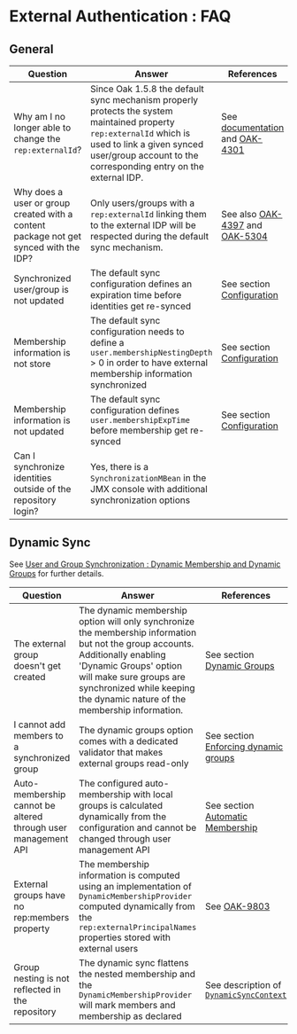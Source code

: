 <!--
   Licensed to the Apache Software Foundation (ASF) under one or more
   contributor license agreements.  See the NOTICE file distributed with
   this work for additional information regarding copyright ownership.
   The ASF licenses this file to You under the Apache License, Version 2.0
   (the "License"); you may not use this file except in compliance with
   the License.  You may obtain a copy of the License at

       http://www.apache.org/licenses/LICENSE-2.0

   Unless required by applicable law or agreed to in writing, software
   distributed under the License is distributed on an "AS IS" BASIS,
   WITHOUT WARRANTIES OR CONDITIONS OF ANY KIND, either express or implied.
   See the License for the specific language governing permissions and
   limitations under the License.
-->

# External Authentication : FAQ

<!-- MACRO{toc} -->

## General

| Question          | Answer                        | References        |
|-------------------|-------------------------------|-------------------|
| Why am I no longer able to change the `rep:externalId`?               | Since Oak 1.5.8 the default sync mechanism properly protects the system maintained property `rep:externalId` which is used to link a given synced user/group account to the corresponding entry on the external IDP. | See [documentation](defaultusersync.html) and [OAK-4301] |
| Why does a user or group created with a content package not get synced with the IDP? | Only users/groups with a `rep:externalId` linking them to the external IDP will be respected during the default sync mechanism. | See also [OAK-4397] and [OAK-5304] |
| Synchronized user/group is not updated | The default sync configuration defines an expiration time before identities get re-synced | See section [Configuration](defaultusersync.html#configuration) | 
| Membership information is not store | The default sync configuration needs to define a `user.membershipNestingDepth` > 0 in order to have external membership information synchronized  | See section [Configuration](defaultusersync.html#configuration) | 
| Membership information is not updated | The default sync configuration defines `user.membershipExpTime` before membership get re-synced  | See section [Configuration](defaultusersync.html#configuration) | 
| Can I synchronize identities outside of the repository login? | Yes, there is a `SynchronizationMBean` in the JMX console with additional synchronization options | |

## Dynamic Sync
See [User and Group Synchronization : Dynamic Membership and Dynamic Groups](dynamic.html) for further details.

| Question          | Answer                        | References        |
|-------------------|-------------------------------|-------------------|
| The external group doesn't get created | The dynamic membership option will only synchronize the membership information but not the group accounts. Additionally enabling 'Dynamic Groups' option will make sure groups are synchronized while keeping the dynamic nature of the membership information. | See section [Dynamic Groups](defaultusersync.html#dynamic_groups)|
| I cannot add members to a synchronized group | The dynamic groups option comes with a dedicated validator that makes external groups read-only | See section [Enforcing dynamic groups](defaultusersync.html#validation) |
| Auto-membership cannot be altered through user management API | The configured auto-membership with local groups is calculated dynamically from the configuration and cannot be changed through user management API | See section [Automatic Membership](dynamic.html) | 
| External groups have no rep:members property | The membership information is computed using an implementation of `DynamicMembershipProvider` computed dynamically from the `rep:externalPrincipalNames` properties stored with external users | See [OAK-9803] | 
| Group nesting is not reflected in the repository | The dynamic sync flattens the nested membership and the `DynamicMembershipProvider` will mark members and membership as declared | See description of [`DynamicSyncContext`](dynamic.html) |

[OAK-4301]: https://issues.apache.org/jira/browse/OAK-4301
[OAK-4397]: https://issues.apache.org/jira/browse/OAK-4397
[OAK-5304]: https://issues.apache.org/jira/browse/OAK-5304
[OAK-9803]: https://issues.apache.org/jira/browse/OAK-9803



